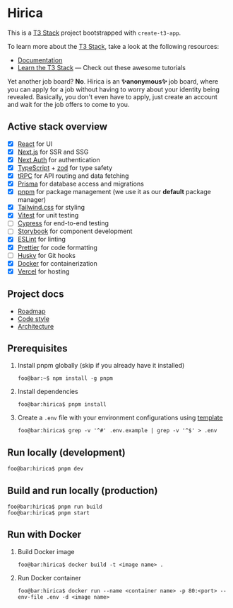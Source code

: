 # Hirica

This is a [T3 Stack](https://create.t3.gg/) project bootstrapped with `create-t3-app`.

To learn more about the [T3 Stack](https://create.t3.gg/), take a look at the following resources:

- [Documentation](https://create.t3.gg/)
- [Learn the T3 Stack](https://create.t3.gg/en/faq#what-learning-resources-are-currently-available) — Check out these awesome tutorials

Yet another job board? **No**. Hirica is an **✨anonymous✨** job board, where you can apply for a job without having to worry about your identity being revealed. Basically, you don't even have to apply, just create an account and wait for the job offers to come to you.

## Active stack overview

- [x] [React](https://reactjs.org/) for UI
- [x] [Next.js](https://nextjs.org/) for SSR and SSG
- [x] [Next Auth](https://next-auth.js.org/) for authentication
- [x] [TypeScript](https://www.typescriptlang.org/) + [zod](https://zod.dev/) for type safety
- [x] [tRPC](https://trpc.io/docs/) for API routing and data fetching
- [x] [Prisma](https://www.prisma.io/) for database access and migrations
- [x] [pnpm](https://pnpm.io/) for package management (we use it as our **default** package manager)
- [x] [Tailwind.css](https://tailwindcss.com/) for styling
- [x] [Vitest](https://vitest.dev/) for unit testing
- [ ] [Cypress](https://www.cypress.io/) for end-to-end testing
- [ ] [Storybook](https://storybook.js.org/) for component development
- [x] [ESLint](https://eslint.org/) for linting
- [x] [Prettier](https://prettier.io/) for code formatting
- [ ] [Husky](https://typicode.github.io/husky/#/) for Git hooks
- [x] [Docker](https://www.docker.com/) for containerization
- [x] [Vercel](https://vercel.com/) for hosting

## Project docs

- [Roadmap](/docs/ROADMAP.md)
- [Code style](/docs/CODE_STYLE.md)
- [Architecture](/docs/ARCHITECTURE.md)

## Prerequisites

1. Install pnpm globally (skip if you already have it installed)

   ```console
   foo@bar:~$ npm install -g pnpm
   ```

2. Install dependencies

   ```console
   foo@bar:hirica$ pnpm install
   ```

3. Create a `.env` file with your environment configurations using [template](/.env.example)

   ```console
   foo@bar:hirica$ grep -v '^#' .env.example | grep -v '^$' > .env
   ```

## Run locally (development)

```console
foo@bar:hirica$ pnpm dev
```

## Build and run locally (production)

```console
foo@bar:hirica$ pnpm run build
foo@bar:hirica$ pnpm start
```

## Run with Docker

1. Build Docker image

   ```console
   foo@bar:hirica$ docker build -t <image name> .
   ```

2. Run Docker container

   ```console
   foo@bar:hirica$ docker run --name <container name> -p 80:<port> --env-file .env -d <image name>
   ```

